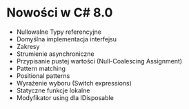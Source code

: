# Nowości w C# 8.0
- Nullowalne Typy referencyjne
- Domyślna implementacja interfejsu
- Zakresy
- Strumienie asynchroniczne
- Przypisanie pustej wartości (Null-Coalescing Assignment)
- Pattern matching
- Positional patterns
- Wyrażenie wyboru (Switch expressions)
- Statyczne funkcje lokalne
- Modyfikator using dla IDisposable
